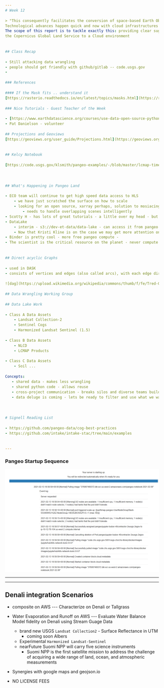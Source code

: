 ```yaml
---
# Week 12

> "This consequently facilitates the conversion of space-based Earth Observation information into actionable knowledge for a better response to the complex global change processes we are currently dealing with.
Technological advances happen quick and now with cloud infrastructures we have the unprecedented means to make such deep integration possible. However, transforming an established operational setup, such as was developed and used for the Global Land Service over the years, to another completely new and technological challenging cloud computing environment is not a trivial job. Especially considering that many production chains need to be decomposed into modular bits and pieces which then have to be newly forged into a smooth and fully integrated machinery to provide the user with a transparent, yet integrated, set of tools.
The scope of this report is to tackle exactly this: providing clear suggestions for an efficient ‘cloudification’ of the Copernicus global land production lines and user interfaces, and investigating if there is a tangible benefit and what would be the effort involved." -- Opening new horizons: How to migrate
the Copernicus Global Land Service to a Cloud environment


## Class Recap

- Still attacking data wrangling
- people should get friendly with github/gitlab -- code.usgs.gov
- 

### References

#### If the Mask fits .. understand it
[https://rasterio.readthedocs.io/en/latest/topics/masks.html](https://rasterio.readthedocs.io/en/latest/topics/masks.html)

### Nice Tutorials - Guest Teacher of the Week

- [https://www.earthdatascience.org/courses/use-data-open-source-python/multispectral-remote-sensing/landsat-in-Python/](https://www.earthdatascience.org/courses/use-data-open-source-python/multispectral-remote-sensing/landsat-in-Python/)
- Pat Danielson - volunteer

## Projections and Geoviews
[https://geoviews.org/user_guide/Projections.html](https://geoviews.org/user_guide/Projections.html)


## Kelcy Notebook

[https://code.usgs.gov/klsmith/pangeo-examples/-/blob/master/lcmap-time-series-ccd.ipynb](https://code.usgs.gov/klsmith/pangeo-examples/-/blob/master/lcmap-time-series-ccd.ipynb)



## What's Happening in Pangeo Land

- ECO team will continue to get high speed data access to HLS
    - we have just scratched the surface on how to scale
    - looking for an open source, xarray perhaps, solution to mosiacing like ARCMAP
        - needs to handle overlapping scenes intelligently
- Scotty H - has lots of great tutorials - a little over my head - but i'm learning.
- DataLake 
    - interim - s3://dev-et-data/data-lake - can access it from pangeo.cr.usgs.gov
    - Now that Kristi Kline is on the case we may get more attention on a USGS cloud S3 based Data Lake.
- Binder is pretty cool - more free pangeo compute - 
- The scientist is the critical resource on the planet - never compute


## Direct acyclic Graphs

- used in DASK
- consists of vertices and edges (also called arcs), with each edge directed from one vertex to another, such that following those directions will never form a closed loop.

![dag](https://upload.wikimedia.org/wikipedia/commons/thumb/f/fe/Tred-G.svg/440px-Tred-G.svg.png)

## Data Wrangling Working Group

## Data Lake Work

- Class A Data Assets
    - Landsat Collection-2
    - Sentinel Cogs
    - Harmonized Landsat Sentinel (1.5)

- Class B Data Assets
    - NLCD
    - LCMAP Products

- Class C Data Assets
    - Soil ...

Concepts:
   - shared data - makes less wrangling
   - shared python code - allows reuse
   - cross-project communication - breaks silos and diverse teams build better solutions
   - data deluge is coming - lets be ready to filter and use what we want
        
        
    
# Signell Reading List

- https://github.com/pangeo-data/cog-best-practices
- https://github.com/intake/intake-stac/tree/main/examples    
        

---
```


### Pangeo Startup Sequence

![pang](./Assets/pangeo-k8s-startup-event-log.PNG)


---

---
## Denali integration Scenarios

- composite on AWS --- Characterize on Denali or Tallgrass
- Water Evaporation and Runoff on AWS --- Evaluate Water Balance Model fidelity on Denali using Stream Guage Data

    - brand new USGS `Landsat Collection2` - Surface Reflectance in UTM
        - coming soon Albers
    - Experimental `Harmonized Landsat-Sentinel`
    - nearFuture Suomi NPP will carry five science instruments 
        - Suomi NPP is the first satellite mission to address the challenge of acquiring a wide range of land, ocean, and atmospheric measurements 
- Synergies with google maps and geojson.io
- NO LICENSE FEES
